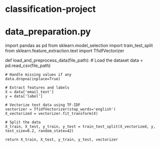 # classification-project
# data_preparation.py

import pandas as pd
from sklearn.model_selection import train_test_split
from sklearn.feature_extraction.text import TfidfVectorizer

def load_and_preprocess_data(file_path):
    # Load the dataset
    data = pd.read_csv(file_path)
    
    # Handle missing values if any
    data.dropna(inplace=True)
    
    # Extract features and labels
    X = data['email_text']
    y = data['label']
    
    # Vectorize text data using TF-IDF
    vectorizer = TfidfVectorizer(stop_words='english')
    X_vectorized = vectorizer.fit_transform(X)
    
    # Split the data
    X_train, X_test, y_train, y_test = train_test_split(X_vectorized, y, test_size=0.2, random_state=42)
    
    return X_train, X_test, y_train, y_test, vectorizer
